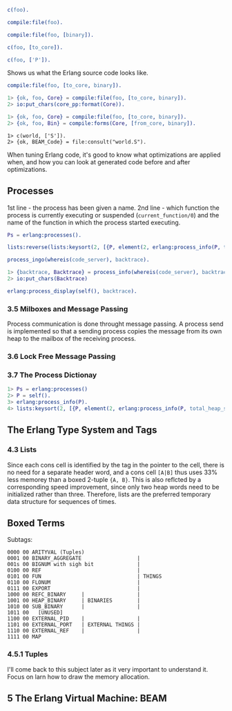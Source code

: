 ```erlang
c(foo).
```


```erlang
compile:file(foo).
```

```erlang
compile:file(foo, [binary]).
```

```erlang
c(foo, [to_core]).
```


```erlang
c(foo, ['P']).
```

Shows us what the Erlang source code looks like.


```erlang
compile:file(foo, [to_core, binary]).
```

```erlang
1> {ok, foo, Core} = compile:file(foo, [to_core, binary]).
2> io:put_chars(core_pp:format(Core)).
```


```erlang
1> {ok, foo, Core} = compile:file(foo, [to_core, binary]).
2> {ok, foo, Bin} = compile:forms(Core, [from_core, binary]).
```

```erland
1> c(world, ['S']).
2> {ok, BEAM_Code} = file:consult("world.S").
```

When tuning Erlang code, it's good to know what optimizations are applied when, and how you can look at generated code before and after optimizations.


## Processes

1st line - the process has been given a name.
2nd line - which function the process is currently executing or suspended (`current_function/0`) and the name of the function in which the process started executing.

```erlang
Ps = erlang:processes().
```

```erlang
lists:reverse(lists:keysort(2, [{P, element(2, erlang:process_info(P, total_heap_size))} || P <- erlang:processes()])).
```

```erlang
process_ingo(whereis(code_server), backtrace).
```

```erlang
1> {backtrace, Backtrace} = process_info(whereis(code_server), backtrace).
2> io:put_chars(Backtrace)
```

```erlang
erlang:process_display(self(), backtrace).
```

### 3.5 Milboxes and Message Passing

Process communication is done throught message passing. A process send is implemented so that a sending process copies the message from its own heap to the mailbox of the receiving process.

### 3.6 Lock Free Message Passing

### 3.7 The Process Dictionay

```erlang
1> Ps = erlang:processes()
2> P = self().
3> erlang:process_info(P).
4> lists:keysort(2, [{P, element(2, erlang:process_info(P, total_heap_size))} || P <- Ps]).
```

## The Erlang Type System and Tags

### 4.3 Lists

Since each cons cell is identified by the tag in the pointer to the cell, there is no need for a separate header word, and a cons cell `[A|B]` thus uses 33% less memorey than a boxed 2-tuple `{A, B}`. This is also reflcted by a corresponding speed improvement, since only two heap words need to be initialized rather than three. Therefore, lists are the preferred temporary data structure for sequences of times.

## Boxed Terms

Subtags:

```
0000 00 ARITYVAL (Tuples)
0001 00 BINARY_AGGREGATE                  |
001s 00 BIGNUM with sigh bit              |
0100 00 REF                               |
0101 00 FUN                               | THINGS
0110 00 FLONUM                            |
0111 00 EXPORT                            |
1000 00 REFC_BINARY     |                 |
1001 00 HEAP_BINARY     | BINARIES        |
1010 00 SUB_BINARY      |                 |
1011 00   [UNUSED]
1100 00 EXTERNAL_PID    |                 |
1101 00 EXTERNAL_PORT   | EXTERNAL THINGS |
1110 00 EXTERNAL_REF    |                 |
1111 00 MAP
```

### 4.5.1 Tuples

I'll come back to this subject later as it very important to understand it. Focus on larn how to draw the memory allocation.

## 5 The Erlang Virtual Machine: BEAM

